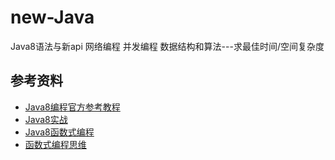 # new-Java
Java8语法与新api 网络编程 并发编程 数据结构和算法---求最佳时间/空间复杂度

## 参考资料

- [Java8编程官方参考教程]()
- [Java8实战]()
- [Java8函数式编程]()
- [函数式编程思维]()
